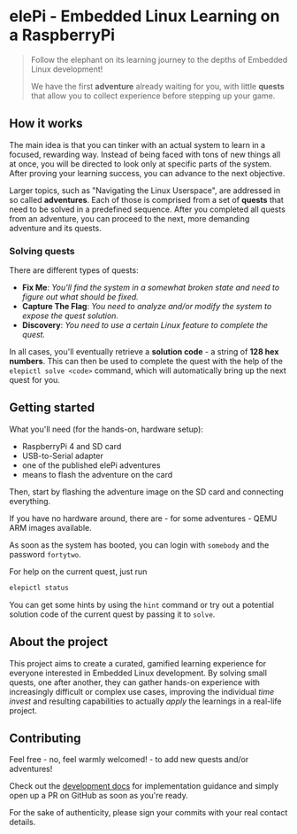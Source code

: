 # elePi - Embedded Linux Learning on a RaspberryPi

> Follow the elephant on its learning journey to the depths of Embedded Linux development!
> 
> We have the first **adventure** already waiting for you, with little **quests** that allow you to
> collect experience before stepping up your game.


## How it works

The main idea is that you can tinker with an actual system to learn in a focused, rewarding way.
Instead of being faced with tons of new things all at once, you will be directed to look only at
specific parts of the system. After proving your learning success, you can advance to the next
objective.

Larger topics, such as "Navigating the Linux Userspace", are addressed in so called **adventures**.
Each of those is comprised from a set of **quests** that need to be solved in a predefined sequence.
After you completed all quests from an adventure, you can proceed to the next, more demanding adventure
and its quests.

### Solving quests

There are different types of quests:

- **Fix Me**:
  _You'll find the system in a somewhat broken state and need to figure out what should be fixed._
- **Capture The Flag**:
  _You need to analyze and/or modify the system to expose the quest solution._
- **Discovery**:
  _You need to use a certain Linux feature to complete the quest._

In all cases, you'll eventually retrieve a **solution code** - a string of **128 hex numbers**.
This can then be used to complete the quest with the help of the `elepictl solve <code>` command,
which will automatically bring up the next quest for you.


## Getting started

What you'll need (for the hands-on, hardware setup):

- RaspberryPi 4 and SD card
- USB-to-Serial adapter
- one of the published elePi adventures
- means to flash the adventure on the card

Then, start by flashing the adventure image on the SD card and connecting everything.

If you have no hardware around, there are - for some adventures - QEMU ARM images available.

As soon as the system has booted, you can login with `somebody` and the password `fortytwo`.

For help on the current quest, just run
```bash
elepictl status
```
You can get some hints by using the `hint` command or try out a potential solution code of the current
quest by passing it to `solve`.


## About the project

This project aims to create a curated, gamified learning experience for everyone interested
in Embedded Linux development. By solving small quests, one after another, they can gather
hands-on experience with increasingly difficult or complex use cases, improving the individual
_time invest_ and resulting capabilities to actually _apply_ the learnings in a real-life project.


## Contributing

Feel free - no, feel warmly welcomed! - to add new quests and/or adventures!

Check out the [development docs](./doc/development.md) for implementation guidance and simply
open up a PR on GitHub as soon as you're ready.

For the sake of authenticity, please sign your commits with your real contact details.
